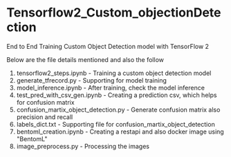 # Tensorflow2_Custom_objectionDetection
End to End Training Custom Object Detection model with TensorFlow 2

Below are the file details mentioned and also the follow 

1. tensorflow2_steps.ipynb -  Training a custom object detection model
2. generate_tfrecord.py - Supporting for model training
3. model_inference.ipynb - After training, check the model inference
4. test_pred_with_csv_gen.ipynb - Creating a prediction csv, which helps for confusion matrix
5. confusion_martix_object_detection.py - Generate confusion matrix also precision and recall
6. labels_dict.txt - Supporting file for confusion_martix_object_detection 
7. bentoml_creation.ipynb - Creating a restapi and also docker image using "BentomL"
8. image_preprocess.py - Processing the images
